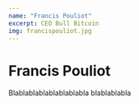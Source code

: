 ```yaml
---
name: "Francis Pouliot"
excerpt: CEO Bull Bitcoin
img: francispouliot.jpg
---
```


# Francis Pouliot
 
Blablablablablablablabla
blablablabla



